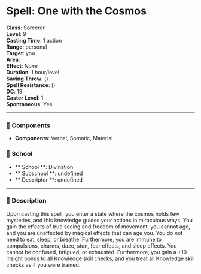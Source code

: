 
# Spell: One with the Cosmos
**Class**: Sorcerer  
**Level**: 9  
**Casting Time**: 1 action  
**Range**: personal  
**Target**: you  
**Area**:   
**Effect**: _None_  
**Duration**: 1 hour/level  
**Saving Throw**:  ()  
**Spell Resistance**:  ()  
**DC**: 19  
**Caster Level**: 1  
**Spontaneous**: Yes

---

### 🔮 Components
- **Components**: Verbal, Somatic, Material

### 🏫 School
- ** School **: Divination
- ** Subschool **: undefined
- ** Descriptor **: undefined
---

### 📜 Description
Upon casting this spell, you enter a state where the cosmos holds few mysteries, and this knowledge guides your actions in miraculous ways. You gain the effects of true seeing and freedom of movement, you cannot age, and you are unaffected by magical effects that can age you. You do not need to eat, sleep, or breathe. Furthermore, you are immune to compulsions, charms, daze, stun, fear effects, and sleep effects. You cannot be confused, fatigued, or exhausted. Furthermore, you gain a +10 insight bonus to all Knowledge skill checks, and you treat all Knowledge skill checks as if you were trained.

